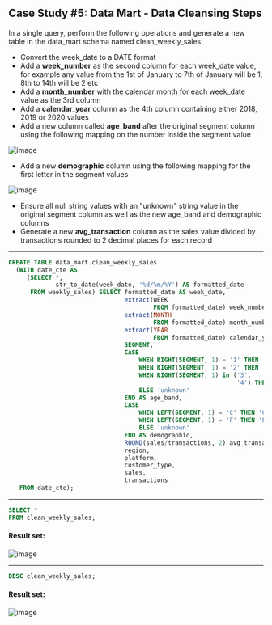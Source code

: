 ## Case Study #5: Data Mart - Data Cleansing Steps

In a single query, perform the following operations and generate a new table in the data_mart schema named clean_weekly_sales:

- Convert the week_date to a DATE format
- Add a **week_number** as the second column for each week_date value, for example any value from the 1st of January to 7th of January will be 1, 8th to 14th will be 2 etc
- Add a **month_number** with the calendar month for each week_date value as the 3rd column
- Add a **calendar_year** column as the 4th column containing either 2018, 2019 or 2020 values
- Add a new column called **age_band** after the original segment column using the following mapping on the number inside the segment value

![image](https://user-images.githubusercontent.com/77529445/189826473-64740791-1698-441e-be90-781b2fe1a0ed.png)

- Add a new **demographic** column using the following mapping for the first letter in the segment values

![image](https://user-images.githubusercontent.com/77529445/189826564-e7575724-e992-48d8-8528-5361b40ccbe7.png)

- Ensure all null string values with an "unknown" string value in the original segment column as well as the new age_band and demographic columns
- Generate a new **avg_transaction** column as the sales value divided by transactions rounded to 2 decimal places for each record

***

```sql
CREATE TABLE data_mart.clean_weekly_sales
  (WITH date_cte AS
     (SELECT *,
             str_to_date(week_date, '%d/%m/%Y') AS formatted_date
      FROM weekly_sales) SELECT formatted_date AS week_date,
                                extract(WEEK
                                        FROM formatted_date) week_number,
                                extract(MONTH
                                        FROM formatted_date) month_number,
                                extract(YEAR
                                        FROM formatted_date) calendar_year,
                                SEGMENT,
                                CASE
                                    WHEN RIGHT(SEGMENT, 1) = '1' THEN 'Young Adults'
                                    WHEN RIGHT(SEGMENT, 1) = '2' THEN 'Middle Aged'
                                    WHEN RIGHT(SEGMENT, 1) in ('3',
                                                               '4') THEN 'Retirees'
                                    ELSE 'unknown'
                                END AS age_band,
                                CASE
                                    WHEN LEFT(SEGMENT, 1) = 'C' THEN 'Couples'
                                    WHEN LEFT(SEGMENT, 1) = 'F' THEN 'Families'
                                    ELSE 'unknown'
                                END AS demographic,
                                ROUND(sales/transactions, 2) avg_transaction,
                                region,
                                platform,
                                customer_type,
                                sales,
                                transactions
   FROM date_cte);
```

***

```sql
SELECT *
FROM clean_weekly_sales;
``` 
#### Result set:
![image](https://user-images.githubusercontent.com/77529445/190169972-916a9673-116b-40ed-80a8-f26b9768ca17.png)

***

```sql 
DESC clean_weekly_sales;
``` 
#### Result set:
![image](https://user-images.githubusercontent.com/77529445/190170201-b8edd938-0fe9-4523-8d9a-7fe0223912ca.png)
